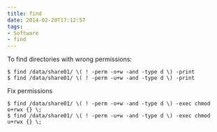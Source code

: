 ```yaml
---
title: find
date: 2014-02-20T17:12:57
tags: 
- Software
- find
---
```


To find directories with wrong permissions:

~~~
$ find /data/share01/ \( ! -perm -o+w -and -type d \) -print
$ find /data/share01/ \( ! -perm -u+w -and -type d \) -print
~~~

Fix permissions

~~~
$ find /data/share01/ \( ! -perm -o+w -and -type d \) -exec chmod o+rwx {} \;
$ find /data/share01/ \( ! -perm -u+w -and -type d \) -exec chmod u+rwx {} \;
~~~
